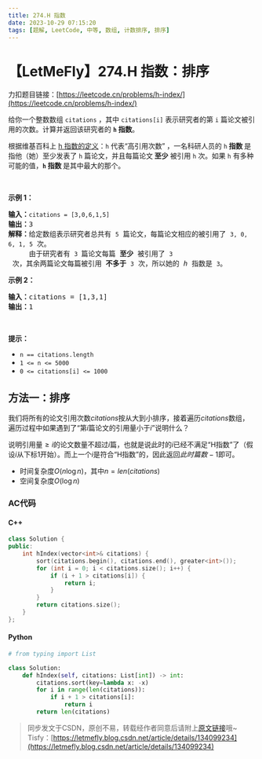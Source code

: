 ```yaml
---
title: 274.H 指数
date: 2023-10-29 07:15:20
tags: [题解, LeetCode, 中等, 数组, 计数排序, 排序]
---
```


# 【LetMeFly】274.H 指数：排序

力扣题目链接：[https://leetcode.cn/problems/h-index/](https://leetcode.cn/problems/h-index/)

<p>给你一个整数数组 <code>citations</code> ，其中 <code>citations[i]</code> 表示研究者的第 <code>i</code> 篇论文被引用的次数。计算并返回该研究者的 <strong><code>h</code><em>&nbsp;</em>指数</strong>。</p>

<p>根据维基百科上&nbsp;<a href="https://baike.baidu.com/item/h-index/3991452?fr=aladdin" target="_blank">h 指数的定义</a>：<code>h</code> 代表“高引用次数” ，一名科研人员的 <code>h</code><strong> 指数 </strong>是指他（她）至少发表了 <code>h</code> 篇论文，并且每篇论文<strong> 至少</strong> 被引用 <code>h</code> 次。如果 <code>h</code><em> </em>有多种可能的值，<strong><code>h</code> 指数 </strong>是其中最大的那个。</p>

<p>&nbsp;</p>

<p><strong>示例 1：</strong></p>

<pre>
<strong>输入：</strong><code>citations = [3,0,6,1,5]</code>
<strong>输出：</strong>3 
<strong>解释：</strong>给定数组表示研究者总共有 <code>5</code> 篇论文，每篇论文相应的被引用了 <code>3, 0, 6, 1, 5</code> 次。
&nbsp;    由于研究者有 <code>3 </code>篇论文每篇 <strong>至少 </strong>被引用了 <code>3</code> 次，其余两篇论文每篇被引用 <strong>不多于</strong> <code>3</code> 次，所以她的 <em>h </em>指数是 <code>3</code>。</pre>

<p><strong>示例 2：</strong></p>

<pre>
<strong>输入：</strong>citations = [1,3,1]
<strong>输出：</strong>1
</pre>

<p>&nbsp;</p>

<p><strong>提示：</strong></p>

<ul>
	<li><code>n == citations.length</code></li>
	<li><code>1 &lt;= n &lt;= 5000</code></li>
	<li><code>0 &lt;= citations[i] &lt;= 1000</code></li>
</ul>


    
## 方法一：排序

我们将所有的论文引用次数$citations$按从大到小排序，接着遍历$citations$数组，遍历过程中如果遇到了“第$i$篇论文的引用量小于$i$”说明什么？

说明引用量$\geq i$的论文数量不超过$i$篇，也就是说此时的$i$已经不满足“H指数”了（假设$i$从下标$1$开始）。而上一个$i$是符合“H指数”的，因此返回$此时篇数 - 1$即可。

+ 时间复杂度$O(n\log n)$，其中$n = len(citations)$
+ 空间复杂度$O(\log n)$

### AC代码

#### C++

```cpp
class Solution {
public:
    int hIndex(vector<int>& citations) {
        sort(citations.begin(), citations.end(), greater<int>());
        for (int i = 0; i < citations.size(); i++) {
            if (i + 1 > citations[i]) {
                return i;
            }
        }
        return citations.size();
    }
};
```

#### Python

```python
# from typing import List

class Solution:
    def hIndex(self, citations: List[int]) -> int:
        citations.sort(key=lambda x: -x)
        for i in range(len(citations)):
            if i + 1 > citations[i]:
                return i
        return len(citations)
```

> 同步发文于CSDN，原创不易，转载经作者同意后请附上[原文链接](https://blog.letmefly.xyz/2023/10/29/LeetCode%200274.H%E6%8C%87%E6%95%B0/)哦~
> Tisfy：[https://letmefly.blog.csdn.net/article/details/134099234](https://letmefly.blog.csdn.net/article/details/134099234)
